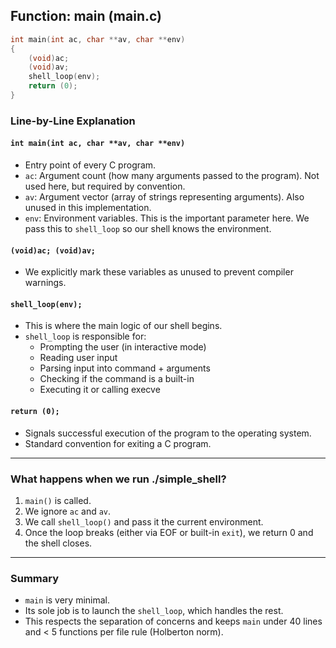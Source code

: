 ## Function: main (main.c)

```c
int main(int ac, char **av, char **env)
{
    (void)ac;
    (void)av;
    shell_loop(env);
    return (0);
}
```

### Line-by-Line Explanation

#### `int main(int ac, char **av, char **env)`
- Entry point of every C program.
- `ac`: Argument count (how many arguments passed to the program). Not used here, but required by convention.
- `av`: Argument vector (array of strings representing arguments). Also unused in this implementation.
- `env`: Environment variables. This is the important parameter here. We pass this to `shell_loop` so our shell knows the environment.

#### `(void)ac; (void)av;`
- We explicitly mark these variables as unused to prevent compiler warnings.

#### `shell_loop(env);`
- This is where the main logic of our shell begins.
- `shell_loop` is responsible for:
  - Prompting the user (in interactive mode)
  - Reading user input
  - Parsing input into command + arguments
  - Checking if the command is a built-in
  - Executing it or calling execve

#### `return (0);`
- Signals successful execution of the program to the operating system.
- Standard convention for exiting a C program.

---

### What happens when we run ./simple_shell?
1. `main()` is called.
2. We ignore `ac` and `av`.
3. We call `shell_loop()` and pass it the current environment.
4. Once the loop breaks (either via EOF or built-in `exit`), we return 0 and the shell closes.

---

### Summary
- `main` is very minimal.
- Its sole job is to launch the `shell_loop`, which handles the rest.
- This respects the separation of concerns and keeps `main` under 40 lines and < 5 functions per file rule (Holberton norm).

